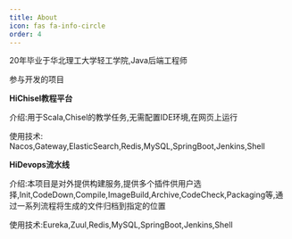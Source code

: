 ```yaml
---
title: About
icon: fas fa-info-circle
order: 4
---
```

<!-- 
> Add Markdown syntax content to file `_tabs/about.md`{: .filepath } and it will show up on this page.
{: .prompt-tip } -->

20年毕业于华北理工大学轻工学院,Java后端工程师

参与开发的项目

**HiChisel教程平台**

介绍:用于Scala,Chisel的教学任务,无需配置IDE环境,在网页上运行

使用技术: Nacos,Gateway,ElasticSearch,Redis,MySQL,SpringBoot,Jenkins,Shell

**HiDevops流水线**

介绍:本项目是对外提供构建服务,提供多个插件供用户选择,Init,CodeDown,Compile,ImageBuild,Archive,CodeCheck,Packaging等,通过一系列流程将生成的文件归档到指定的位置

使用技术:Eureka,Zuul,Redis,MySQL,SpringBoot,Jenkins,Shell

